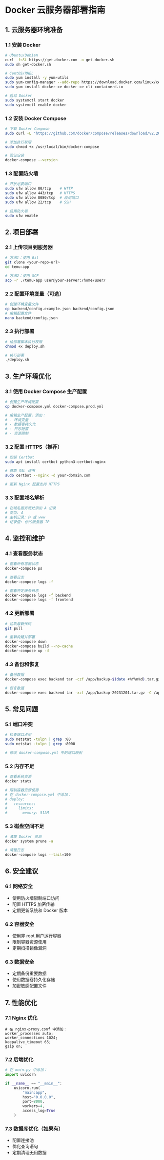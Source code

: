 # Docker 云服务器部署指南

## 1. 云服务器环境准备

### 1.1 安装 Docker
```bash
# Ubuntu/Debian
curl -fsSL https://get.docker.com -o get-docker.sh
sudo sh get-docker.sh

# CentOS/RHEL
sudo yum install -y yum-utils
sudo yum-config-manager --add-repo https://download.docker.com/linux/centos/docker-ce.repo
sudo yum install docker-ce docker-ce-cli containerd.io

# 启动 Docker
sudo systemctl start docker
sudo systemctl enable docker
```

### 1.2 安装 Docker Compose
```bash
# 下载 Docker Compose
sudo curl -L "https://github.com/docker/compose/releases/download/v2.20.0/docker-compose-$(uname -s)-$(uname -m)" -o /usr/local/bin/docker-compose

# 添加执行权限
sudo chmod +x /usr/local/bin/docker-compose

# 验证安装
docker-compose --version
```

### 1.3 配置防火墙
```bash
# 开放必要端口
sudo ufw allow 80/tcp    # HTTP
sudo ufw allow 443/tcp   # HTTPS
sudo ufw allow 8080/tcp  # 应用端口
sudo ufw allow 22/tcp    # SSH

# 启用防火墙
sudo ufw enable
```

## 2. 项目部署

### 2.1 上传项目到服务器
```bash
# 方法1：使用 Git
git clone <your-repo-url>
cd temu-app

# 方法2：使用 SCP
scp -r ./temu-app user@your-server:/home/user/
```

### 2.2 配置环境变量（可选）
```bash
# 创建环境变量文件
cp backend/config.example.json backend/config.json
# 编辑配置文件
nano backend/config.json
```

### 2.3 执行部署
```bash
# 给部署脚本执行权限
chmod +x deploy.sh

# 执行部署
./deploy.sh
```

## 3. 生产环境优化

### 3.1 使用 Docker Compose 生产配置
```bash
# 创建生产环境配置
cp docker-compose.yml docker-compose.prod.yml

# 编辑生产配置，添加：
# - 环境变量
# - 数据卷持久化
# - 日志配置
# - 资源限制
```

### 3.2 配置 HTTPS（推荐）
```bash
# 安装 Certbot
sudo apt install certbot python3-certbot-nginx

# 获取 SSL 证书
sudo certbot --nginx -d your-domain.com

# 更新 Nginx 配置支持 HTTPS
```

### 3.3 配置域名解析
```bash
# 在域名服务商处添加 A 记录
# 类型: A
# 主机记录: @ 或 www
# 记录值: 你的服务器 IP
```

## 4. 监控和维护

### 4.1 查看服务状态
```bash
# 查看所有容器状态
docker-compose ps

# 查看日志
docker-compose logs -f

# 查看特定服务日志
docker-compose logs -f backend
docker-compose logs -f frontend
```

### 4.2 更新部署
```bash
# 拉取最新代码
git pull

# 重新构建并部署
docker-compose down
docker-compose build --no-cache
docker-compose up -d
```

### 4.3 备份和恢复
```bash
# 备份数据
docker-compose exec backend tar -czf /app/backup-$(date +%Y%m%d).tar.gz /app/data

# 恢复数据
docker-compose exec backend tar -xzf /app/backup-20231201.tar.gz -C /app/
```

## 5. 常见问题

### 5.1 端口冲突
```bash
# 检查端口占用
sudo netstat -tulpn | grep :80
sudo netstat -tulpn | grep :8000

# 修改 docker-compose.yml 中的端口映射
```

### 5.2 内存不足
```bash
# 查看系统资源
docker stats

# 限制容器资源使用
# 在 docker-compose.yml 中添加：
# deploy:
#   resources:
#     limits:
#       memory: 512M
```

### 5.3 磁盘空间不足
```bash
# 清理 Docker 资源
docker system prune -a

# 清理日志
docker-compose logs --tail=100
```

## 6. 安全建议

### 6.1 网络安全
- 使用防火墙限制端口访问
- 配置 HTTPS 加密传输
- 定期更新系统和 Docker 版本

### 6.2 容器安全
- 使用非 root 用户运行容器
- 限制容器资源使用
- 定期扫描镜像漏洞

### 6.3 数据安全
- 定期备份重要数据
- 使用数据卷持久化存储
- 加密敏感配置文件

## 7. 性能优化

### 7.1 Nginx 优化
```nginx
# 在 nginx-proxy.conf 中添加：
worker_processes auto;
worker_connections 1024;
keepalive_timeout 65;
gzip on;
```

### 7.2 后端优化
```python
# 在 main.py 中添加：
import uvicorn

if __name__ == "__main__":
    uvicorn.run(
        "main:app",
        host="0.0.0.0",
        port=8000,
        workers=4,
        access_log=True
    )
```

### 7.3 数据库优化（如果有）
- 配置连接池
- 优化查询语句
- 定期清理无用数据 